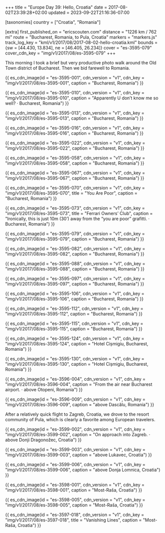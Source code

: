 +++
title = "Europe Day 39: Hello, Croatia"
date = 2017-08-02T23:39:28+02:00
updated = 2023-09-22T21:16:36-07:00

[taxonomies]
country = ["Croatia", "Romania"]

[extra]
first_published_on = "ericscouten.com"
distance = "1226 km / 762 mi"
route = "Bucharest, Romania, to Pula, Croatia"
markers = "markers.js"
track_log_key = "kml/v1/2017/08/2017-08-02-hello-croatia.kml"
bounds = {sw = [44.430, 13.834], ne = [46.405, 26.234]}
cover = "es-3595-079"
cover_cdn_key = "img/v1/2017/08/es-3595-079"
+++

This morning I took a brief but very productive photo walk around the Old Town district of Bucharest. Then we bid farewell to Romania.

<!-- more -->

{{ es_cdn_image(id = "es-3595-001", cdn_version = "v1", cdn_key = "img/v1/2017/08/es-3595-001", caption = "Bucharest, Romania") }}

{{ es_cdn_image(id = "es-3595-010", cdn_version = "v1", cdn_key = "img/v1/2017/08/es-3595-010", caption = "Apparently U don’t know me so well? · Bucharest, Romania") }}

{{ es_cdn_image(id = "es-3595-013", cdn_version = "v1", cdn_key = "img/v1/2017/08/es-3595-013", caption = "Bucharest, Romania") }}

{{ es_cdn_image(id = "es-3595-016", cdn_version = "v1", cdn_key = "img/v1/2017/08/es-3595-016", caption = "Bucharest, Romania") }}

{{ es_cdn_image(id = "es-3595-022", cdn_version = "v1", cdn_key = "img/v1/2017/08/es-3595-022", caption = "Bucharest, Romania") }}

{{ es_cdn_image(id = "es-3595-058", cdn_version = "v1", cdn_key = "img/v1/2017/08/es-3595-058", caption = "Bucharest, Romania") }}

{{ es_cdn_image(id = "es-3595-067", cdn_version = "v1", cdn_key = "img/v1/2017/08/es-3595-067", caption = "Bucharest, Romania") }}

{{ es_cdn_image(id = "es-3595-070", cdn_version = "v1", cdn_key = "img/v1/2017/08/es-3595-070", title = "You Are Poor", caption = "Bucharest, Romania") }}

{{ es_cdn_image(id = "es-3595-073", cdn_version = "v1", cdn_key = "img/v1/2017/08/es-3595-073", title = "Ferrari Owners’ Club", caption = "Ironically, this is just 10m (30’) away from the “you are poor” grafitti. · Bucharest, Romania") }}

{{ es_cdn_image(id = "es-3595-079", cdn_version = "v1", cdn_key = "img/v1/2017/08/es-3595-079", caption = "Bucharest, Romania") }}

{{ es_cdn_image(id = "es-3595-082", cdn_version = "v1", cdn_key = "img/v1/2017/08/es-3595-082", caption = "Bucharest, Romania") }}

{{ es_cdn_image(id = "es-3595-088", cdn_version = "v1", cdn_key = "img/v1/2017/08/es-3595-088", caption = "Bucharest, Romania") }}

{{ es_cdn_image(id = "es-3595-097", cdn_version = "v1", cdn_key = "img/v1/2017/08/es-3595-097", caption = "Bucharest, Romania") }}

{{ es_cdn_image(id = "es-3595-106", cdn_version = "v1", cdn_key = "img/v1/2017/08/es-3595-106", caption = "Bucharest, Romania") }}

{{ es_cdn_image(id = "es-3595-112", cdn_version = "v1", cdn_key = "img/v1/2017/08/es-3595-112", caption = "Bucharest, Romania") }}

{{ es_cdn_image(id = "es-3595-115", cdn_version = "v1", cdn_key = "img/v1/2017/08/es-3595-115", caption = "Bucharest, Romania") }}

{{ es_cdn_image(id = "es-3595-124", cdn_version = "v1", cdn_key = "img/v1/2017/08/es-3595-124", caption = "Hotel Cișmigiu, Bucharest, Romania") }}

{{ es_cdn_image(id = "es-3595-130", cdn_version = "v1", cdn_key = "img/v1/2017/08/es-3595-130", caption = "Hotel Cișmigiu, Bucharest, Romania") }}

{{ es_cdn_image(id = "es-3596-004", cdn_version = "v1", cdn_key = "img/v1/2017/08/es-3596-004", caption = "From the air near Bucharest airport. · above Otopeni, Romania") }}

{{ es_cdn_image(id = "es-3596-009", cdn_version = "v1", cdn_key = "img/v1/2017/08/es-3596-009", caption = "above Dascălu, Romania") }}

After a relatively quick flight to Zagreb, Croatia, we drove to the resort community of Pula, which is clearly a favorite among European travelers.

{{ es_cdn_image(id = "es-3599-002", cdn_version = "v1", cdn_key = "img/v1/2017/08/es-3599-002", caption = "On approach into Zagreb. · above Donji Dragonožec, Croatia") }}

{{ es_cdn_image(id = "es-3599-003", cdn_version = "v1", cdn_key = "img/v1/2017/08/es-3599-003", caption = "above Lukavec, Croatia") }}

{{ es_cdn_image(id = "es-3599-006", cdn_version = "v1", cdn_key = "img/v1/2017/08/es-3599-006", caption = "above Donja Lomnica, Croatia") }}

{{ es_cdn_image(id = "es-3598-001", cdn_version = "v1", cdn_key = "img/v1/2017/08/es-3598-001", caption = "Most-Raša, Croatia") }}

{{ es_cdn_image(id = "es-3598-005", cdn_version = "v1", cdn_key = "img/v1/2017/08/es-3598-005", caption = "Most-Raša, Croatia") }}

{{ es_cdn_image(id = "es-3597-018", cdn_version = "v1", cdn_key = "img/v1/2017/08/es-3597-018", title = "Vanishing Lines", caption = "Most-Raša, Croatia") }}
